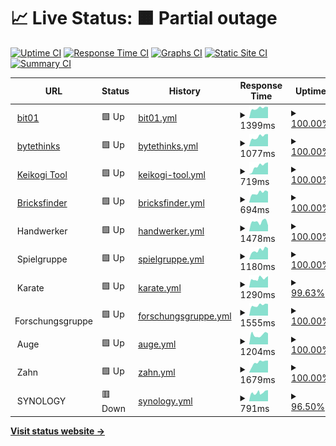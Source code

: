 # 📈 Live Status: <!--live status--> **🟧 Partial outage**

[![Uptime CI](https://github.com/bitnulleins/monitoring/workflows/Uptime%20CI/badge.svg)](https://github.com/bitnulleins/monitoring/actions?query=workflow%3A%22Uptime+CI%22)
[![Response Time CI](https://github.com/bitnulleins/monitoring/workflows/Response%20Time%20CI/badge.svg)](https://github.com/bitnulleins/monitoring/actions?query=workflow%3A%22Response+Time+CI%22)
[![Graphs CI](https://github.com/bitnulleins/monitoring/workflows/Graphs%20CI/badge.svg)](https://github.com/bitnulleins/monitoring/actions?query=workflow%3A%22Graphs+CI%22)
[![Static Site CI](https://github.com/bitnulleins/monitoring/workflows/Static%20Site%20CI/badge.svg)](https://github.com/bitnulleins/monitoring/actions?query=workflow%3A%22Static+Site+CI%22)
[![Summary CI](https://github.com/bitnulleins/monitoring/workflows/Summary%20CI/badge.svg)](https://github.com/bitnulleins/monitoring/actions?query=workflow%3A%22Summary+CI%22)

<!--start: status pages-->
<!-- This summary is generated by Upptime (https://github.com/upptime/upptime) -->
<!-- Do not edit this manually, your changes will be overwritten -->
<!-- prettier-ignore -->
| URL | Status | History | Response Time | Uptime |
| --- | ------ | ------- | ------------- | ------ |
| <img alt="" src="https://icons.duckduckgo.com/ip3/www.bit01.de.ico" height="13"> [bit01](https://www.bit01.de) | 🟩 Up | [bit01.yml](https://github.com/bitnulleins/monitoring/commits/HEAD/history/bit01.yml) | <details><summary><img alt="Response time graph" src="./graphs/bit01/response-time-week.png" height="20"> 1399ms</summary><br><a href="https://bitnulleins.github.io/monitoring/history/bit01"><img alt="Response time 1292" src="https://img.shields.io/endpoint?url=https%3A%2F%2Fraw.githubusercontent.com%2Fbitnulleins%2Fmonitoring%2FHEAD%2Fapi%2Fbit01%2Fresponse-time.json"></a><br><a href="https://bitnulleins.github.io/monitoring/history/bit01"><img alt="24-hour response time 1101" src="https://img.shields.io/endpoint?url=https%3A%2F%2Fraw.githubusercontent.com%2Fbitnulleins%2Fmonitoring%2FHEAD%2Fapi%2Fbit01%2Fresponse-time-day.json"></a><br><a href="https://bitnulleins.github.io/monitoring/history/bit01"><img alt="7-day response time 1399" src="https://img.shields.io/endpoint?url=https%3A%2F%2Fraw.githubusercontent.com%2Fbitnulleins%2Fmonitoring%2FHEAD%2Fapi%2Fbit01%2Fresponse-time-week.json"></a><br><a href="https://bitnulleins.github.io/monitoring/history/bit01"><img alt="30-day response time 1351" src="https://img.shields.io/endpoint?url=https%3A%2F%2Fraw.githubusercontent.com%2Fbitnulleins%2Fmonitoring%2FHEAD%2Fapi%2Fbit01%2Fresponse-time-month.json"></a><br><a href="https://bitnulleins.github.io/monitoring/history/bit01"><img alt="1-year response time 1292" src="https://img.shields.io/endpoint?url=https%3A%2F%2Fraw.githubusercontent.com%2Fbitnulleins%2Fmonitoring%2FHEAD%2Fapi%2Fbit01%2Fresponse-time-year.json"></a></details> | <details><summary><a href="https://bitnulleins.github.io/monitoring/history/bit01">100.00%</a></summary><a href="https://bitnulleins.github.io/monitoring/history/bit01"><img alt="All-time uptime 99.98%" src="https://img.shields.io/endpoint?url=https%3A%2F%2Fraw.githubusercontent.com%2Fbitnulleins%2Fmonitoring%2FHEAD%2Fapi%2Fbit01%2Fuptime.json"></a><br><a href="https://bitnulleins.github.io/monitoring/history/bit01"><img alt="24-hour uptime 100.00%" src="https://img.shields.io/endpoint?url=https%3A%2F%2Fraw.githubusercontent.com%2Fbitnulleins%2Fmonitoring%2FHEAD%2Fapi%2Fbit01%2Fuptime-day.json"></a><br><a href="https://bitnulleins.github.io/monitoring/history/bit01"><img alt="7-day uptime 100.00%" src="https://img.shields.io/endpoint?url=https%3A%2F%2Fraw.githubusercontent.com%2Fbitnulleins%2Fmonitoring%2FHEAD%2Fapi%2Fbit01%2Fuptime-week.json"></a><br><a href="https://bitnulleins.github.io/monitoring/history/bit01"><img alt="30-day uptime 99.88%" src="https://img.shields.io/endpoint?url=https%3A%2F%2Fraw.githubusercontent.com%2Fbitnulleins%2Fmonitoring%2FHEAD%2Fapi%2Fbit01%2Fuptime-month.json"></a><br><a href="https://bitnulleins.github.io/monitoring/history/bit01"><img alt="1-year uptime 99.98%" src="https://img.shields.io/endpoint?url=https%3A%2F%2Fraw.githubusercontent.com%2Fbitnulleins%2Fmonitoring%2FHEAD%2Fapi%2Fbit01%2Fuptime-year.json"></a></details>
| <img alt="" src="https://icons.duckduckgo.com/ip3/www.bytethinks.de.ico" height="13"> [bytethinks](https://www.bytethinks.de) | 🟩 Up | [bytethinks.yml](https://github.com/bitnulleins/monitoring/commits/HEAD/history/bytethinks.yml) | <details><summary><img alt="Response time graph" src="./graphs/bytethinks/response-time-week.png" height="20"> 1077ms</summary><br><a href="https://bitnulleins.github.io/monitoring/history/bytethinks"><img alt="Response time 1016" src="https://img.shields.io/endpoint?url=https%3A%2F%2Fraw.githubusercontent.com%2Fbitnulleins%2Fmonitoring%2FHEAD%2Fapi%2Fbytethinks%2Fresponse-time.json"></a><br><a href="https://bitnulleins.github.io/monitoring/history/bytethinks"><img alt="24-hour response time 851" src="https://img.shields.io/endpoint?url=https%3A%2F%2Fraw.githubusercontent.com%2Fbitnulleins%2Fmonitoring%2FHEAD%2Fapi%2Fbytethinks%2Fresponse-time-day.json"></a><br><a href="https://bitnulleins.github.io/monitoring/history/bytethinks"><img alt="7-day response time 1077" src="https://img.shields.io/endpoint?url=https%3A%2F%2Fraw.githubusercontent.com%2Fbitnulleins%2Fmonitoring%2FHEAD%2Fapi%2Fbytethinks%2Fresponse-time-week.json"></a><br><a href="https://bitnulleins.github.io/monitoring/history/bytethinks"><img alt="30-day response time 1035" src="https://img.shields.io/endpoint?url=https%3A%2F%2Fraw.githubusercontent.com%2Fbitnulleins%2Fmonitoring%2FHEAD%2Fapi%2Fbytethinks%2Fresponse-time-month.json"></a><br><a href="https://bitnulleins.github.io/monitoring/history/bytethinks"><img alt="1-year response time 1016" src="https://img.shields.io/endpoint?url=https%3A%2F%2Fraw.githubusercontent.com%2Fbitnulleins%2Fmonitoring%2FHEAD%2Fapi%2Fbytethinks%2Fresponse-time-year.json"></a></details> | <details><summary><a href="https://bitnulleins.github.io/monitoring/history/bytethinks">100.00%</a></summary><a href="https://bitnulleins.github.io/monitoring/history/bytethinks"><img alt="All-time uptime 99.99%" src="https://img.shields.io/endpoint?url=https%3A%2F%2Fraw.githubusercontent.com%2Fbitnulleins%2Fmonitoring%2FHEAD%2Fapi%2Fbytethinks%2Fuptime.json"></a><br><a href="https://bitnulleins.github.io/monitoring/history/bytethinks"><img alt="24-hour uptime 100.00%" src="https://img.shields.io/endpoint?url=https%3A%2F%2Fraw.githubusercontent.com%2Fbitnulleins%2Fmonitoring%2FHEAD%2Fapi%2Fbytethinks%2Fuptime-day.json"></a><br><a href="https://bitnulleins.github.io/monitoring/history/bytethinks"><img alt="7-day uptime 100.00%" src="https://img.shields.io/endpoint?url=https%3A%2F%2Fraw.githubusercontent.com%2Fbitnulleins%2Fmonitoring%2FHEAD%2Fapi%2Fbytethinks%2Fuptime-week.json"></a><br><a href="https://bitnulleins.github.io/monitoring/history/bytethinks"><img alt="30-day uptime 99.94%" src="https://img.shields.io/endpoint?url=https%3A%2F%2Fraw.githubusercontent.com%2Fbitnulleins%2Fmonitoring%2FHEAD%2Fapi%2Fbytethinks%2Fuptime-month.json"></a><br><a href="https://bitnulleins.github.io/monitoring/history/bytethinks"><img alt="1-year uptime 99.99%" src="https://img.shields.io/endpoint?url=https%3A%2F%2Fraw.githubusercontent.com%2Fbitnulleins%2Fmonitoring%2FHEAD%2Fapi%2Fbytethinks%2Fuptime-year.json"></a></details>
| <img alt="" src="https://icons.duckduckgo.com/ip3/keikogi.bitnulleins.de.ico" height="13"> [Keikogi Tool](https://keikogi.bitnulleins.de) | 🟩 Up | [keikogi-tool.yml](https://github.com/bitnulleins/monitoring/commits/HEAD/history/keikogi-tool.yml) | <details><summary><img alt="Response time graph" src="./graphs/keikogi-tool/response-time-week.png" height="20"> 719ms</summary><br><a href="https://bitnulleins.github.io/monitoring/history/keikogi-tool"><img alt="Response time 723" src="https://img.shields.io/endpoint?url=https%3A%2F%2Fraw.githubusercontent.com%2Fbitnulleins%2Fmonitoring%2FHEAD%2Fapi%2Fkeikogi-tool%2Fresponse-time.json"></a><br><a href="https://bitnulleins.github.io/monitoring/history/keikogi-tool"><img alt="24-hour response time 549" src="https://img.shields.io/endpoint?url=https%3A%2F%2Fraw.githubusercontent.com%2Fbitnulleins%2Fmonitoring%2FHEAD%2Fapi%2Fkeikogi-tool%2Fresponse-time-day.json"></a><br><a href="https://bitnulleins.github.io/monitoring/history/keikogi-tool"><img alt="7-day response time 719" src="https://img.shields.io/endpoint?url=https%3A%2F%2Fraw.githubusercontent.com%2Fbitnulleins%2Fmonitoring%2FHEAD%2Fapi%2Fkeikogi-tool%2Fresponse-time-week.json"></a><br><a href="https://bitnulleins.github.io/monitoring/history/keikogi-tool"><img alt="30-day response time 751" src="https://img.shields.io/endpoint?url=https%3A%2F%2Fraw.githubusercontent.com%2Fbitnulleins%2Fmonitoring%2FHEAD%2Fapi%2Fkeikogi-tool%2Fresponse-time-month.json"></a><br><a href="https://bitnulleins.github.io/monitoring/history/keikogi-tool"><img alt="1-year response time 723" src="https://img.shields.io/endpoint?url=https%3A%2F%2Fraw.githubusercontent.com%2Fbitnulleins%2Fmonitoring%2FHEAD%2Fapi%2Fkeikogi-tool%2Fresponse-time-year.json"></a></details> | <details><summary><a href="https://bitnulleins.github.io/monitoring/history/keikogi-tool">100.00%</a></summary><a href="https://bitnulleins.github.io/monitoring/history/keikogi-tool"><img alt="All-time uptime 100.00%" src="https://img.shields.io/endpoint?url=https%3A%2F%2Fraw.githubusercontent.com%2Fbitnulleins%2Fmonitoring%2FHEAD%2Fapi%2Fkeikogi-tool%2Fuptime.json"></a><br><a href="https://bitnulleins.github.io/monitoring/history/keikogi-tool"><img alt="24-hour uptime 100.00%" src="https://img.shields.io/endpoint?url=https%3A%2F%2Fraw.githubusercontent.com%2Fbitnulleins%2Fmonitoring%2FHEAD%2Fapi%2Fkeikogi-tool%2Fuptime-day.json"></a><br><a href="https://bitnulleins.github.io/monitoring/history/keikogi-tool"><img alt="7-day uptime 100.00%" src="https://img.shields.io/endpoint?url=https%3A%2F%2Fraw.githubusercontent.com%2Fbitnulleins%2Fmonitoring%2FHEAD%2Fapi%2Fkeikogi-tool%2Fuptime-week.json"></a><br><a href="https://bitnulleins.github.io/monitoring/history/keikogi-tool"><img alt="30-day uptime 100.00%" src="https://img.shields.io/endpoint?url=https%3A%2F%2Fraw.githubusercontent.com%2Fbitnulleins%2Fmonitoring%2FHEAD%2Fapi%2Fkeikogi-tool%2Fuptime-month.json"></a><br><a href="https://bitnulleins.github.io/monitoring/history/keikogi-tool"><img alt="1-year uptime 100.00%" src="https://img.shields.io/endpoint?url=https%3A%2F%2Fraw.githubusercontent.com%2Fbitnulleins%2Fmonitoring%2FHEAD%2Fapi%2Fkeikogi-tool%2Fuptime-year.json"></a></details>
| <img alt="" src="https://icons.duckduckgo.com/ip3/bricksfinder.bitnulleins.de.ico" height="13"> [Bricksfinder](https://bricksfinder.bitnulleins.de) | 🟩 Up | [bricksfinder.yml](https://github.com/bitnulleins/monitoring/commits/HEAD/history/bricksfinder.yml) | <details><summary><img alt="Response time graph" src="./graphs/bricksfinder/response-time-week.png" height="20"> 694ms</summary><br><a href="https://bitnulleins.github.io/monitoring/history/bricksfinder"><img alt="Response time 713" src="https://img.shields.io/endpoint?url=https%3A%2F%2Fraw.githubusercontent.com%2Fbitnulleins%2Fmonitoring%2FHEAD%2Fapi%2Fbricksfinder%2Fresponse-time.json"></a><br><a href="https://bitnulleins.github.io/monitoring/history/bricksfinder"><img alt="24-hour response time 554" src="https://img.shields.io/endpoint?url=https%3A%2F%2Fraw.githubusercontent.com%2Fbitnulleins%2Fmonitoring%2FHEAD%2Fapi%2Fbricksfinder%2Fresponse-time-day.json"></a><br><a href="https://bitnulleins.github.io/monitoring/history/bricksfinder"><img alt="7-day response time 694" src="https://img.shields.io/endpoint?url=https%3A%2F%2Fraw.githubusercontent.com%2Fbitnulleins%2Fmonitoring%2FHEAD%2Fapi%2Fbricksfinder%2Fresponse-time-week.json"></a><br><a href="https://bitnulleins.github.io/monitoring/history/bricksfinder"><img alt="30-day response time 708" src="https://img.shields.io/endpoint?url=https%3A%2F%2Fraw.githubusercontent.com%2Fbitnulleins%2Fmonitoring%2FHEAD%2Fapi%2Fbricksfinder%2Fresponse-time-month.json"></a><br><a href="https://bitnulleins.github.io/monitoring/history/bricksfinder"><img alt="1-year response time 713" src="https://img.shields.io/endpoint?url=https%3A%2F%2Fraw.githubusercontent.com%2Fbitnulleins%2Fmonitoring%2FHEAD%2Fapi%2Fbricksfinder%2Fresponse-time-year.json"></a></details> | <details><summary><a href="https://bitnulleins.github.io/monitoring/history/bricksfinder">100.00%</a></summary><a href="https://bitnulleins.github.io/monitoring/history/bricksfinder"><img alt="All-time uptime 100.00%" src="https://img.shields.io/endpoint?url=https%3A%2F%2Fraw.githubusercontent.com%2Fbitnulleins%2Fmonitoring%2FHEAD%2Fapi%2Fbricksfinder%2Fuptime.json"></a><br><a href="https://bitnulleins.github.io/monitoring/history/bricksfinder"><img alt="24-hour uptime 100.00%" src="https://img.shields.io/endpoint?url=https%3A%2F%2Fraw.githubusercontent.com%2Fbitnulleins%2Fmonitoring%2FHEAD%2Fapi%2Fbricksfinder%2Fuptime-day.json"></a><br><a href="https://bitnulleins.github.io/monitoring/history/bricksfinder"><img alt="7-day uptime 100.00%" src="https://img.shields.io/endpoint?url=https%3A%2F%2Fraw.githubusercontent.com%2Fbitnulleins%2Fmonitoring%2FHEAD%2Fapi%2Fbricksfinder%2Fuptime-week.json"></a><br><a href="https://bitnulleins.github.io/monitoring/history/bricksfinder"><img alt="30-day uptime 100.00%" src="https://img.shields.io/endpoint?url=https%3A%2F%2Fraw.githubusercontent.com%2Fbitnulleins%2Fmonitoring%2FHEAD%2Fapi%2Fbricksfinder%2Fuptime-month.json"></a><br><a href="https://bitnulleins.github.io/monitoring/history/bricksfinder"><img alt="1-year uptime 100.00%" src="https://img.shields.io/endpoint?url=https%3A%2F%2Fraw.githubusercontent.com%2Fbitnulleins%2Fmonitoring%2FHEAD%2Fapi%2Fbricksfinder%2Fuptime-year.json"></a></details>
| <img alt="" src="https://icons.duckduckgo.com/ip3/null.ico" height="13"> Handwerker | 🟩 Up | [handwerker.yml](https://github.com/bitnulleins/monitoring/commits/HEAD/history/handwerker.yml) | <details><summary><img alt="Response time graph" src="./graphs/handwerker/response-time-week.png" height="20"> 1478ms</summary><br><a href="https://bitnulleins.github.io/monitoring/history/handwerker"><img alt="Response time 1348" src="https://img.shields.io/endpoint?url=https%3A%2F%2Fraw.githubusercontent.com%2Fbitnulleins%2Fmonitoring%2FHEAD%2Fapi%2Fhandwerker%2Fresponse-time.json"></a><br><a href="https://bitnulleins.github.io/monitoring/history/handwerker"><img alt="24-hour response time 1658" src="https://img.shields.io/endpoint?url=https%3A%2F%2Fraw.githubusercontent.com%2Fbitnulleins%2Fmonitoring%2FHEAD%2Fapi%2Fhandwerker%2Fresponse-time-day.json"></a><br><a href="https://bitnulleins.github.io/monitoring/history/handwerker"><img alt="7-day response time 1478" src="https://img.shields.io/endpoint?url=https%3A%2F%2Fraw.githubusercontent.com%2Fbitnulleins%2Fmonitoring%2FHEAD%2Fapi%2Fhandwerker%2Fresponse-time-week.json"></a><br><a href="https://bitnulleins.github.io/monitoring/history/handwerker"><img alt="30-day response time 1473" src="https://img.shields.io/endpoint?url=https%3A%2F%2Fraw.githubusercontent.com%2Fbitnulleins%2Fmonitoring%2FHEAD%2Fapi%2Fhandwerker%2Fresponse-time-month.json"></a><br><a href="https://bitnulleins.github.io/monitoring/history/handwerker"><img alt="1-year response time 1348" src="https://img.shields.io/endpoint?url=https%3A%2F%2Fraw.githubusercontent.com%2Fbitnulleins%2Fmonitoring%2FHEAD%2Fapi%2Fhandwerker%2Fresponse-time-year.json"></a></details> | <details><summary><a href="https://bitnulleins.github.io/monitoring/history/handwerker">100.00%</a></summary><a href="https://bitnulleins.github.io/monitoring/history/handwerker"><img alt="All-time uptime 100.00%" src="https://img.shields.io/endpoint?url=https%3A%2F%2Fraw.githubusercontent.com%2Fbitnulleins%2Fmonitoring%2FHEAD%2Fapi%2Fhandwerker%2Fuptime.json"></a><br><a href="https://bitnulleins.github.io/monitoring/history/handwerker"><img alt="24-hour uptime 100.00%" src="https://img.shields.io/endpoint?url=https%3A%2F%2Fraw.githubusercontent.com%2Fbitnulleins%2Fmonitoring%2FHEAD%2Fapi%2Fhandwerker%2Fuptime-day.json"></a><br><a href="https://bitnulleins.github.io/monitoring/history/handwerker"><img alt="7-day uptime 100.00%" src="https://img.shields.io/endpoint?url=https%3A%2F%2Fraw.githubusercontent.com%2Fbitnulleins%2Fmonitoring%2FHEAD%2Fapi%2Fhandwerker%2Fuptime-week.json"></a><br><a href="https://bitnulleins.github.io/monitoring/history/handwerker"><img alt="30-day uptime 100.00%" src="https://img.shields.io/endpoint?url=https%3A%2F%2Fraw.githubusercontent.com%2Fbitnulleins%2Fmonitoring%2FHEAD%2Fapi%2Fhandwerker%2Fuptime-month.json"></a><br><a href="https://bitnulleins.github.io/monitoring/history/handwerker"><img alt="1-year uptime 100.00%" src="https://img.shields.io/endpoint?url=https%3A%2F%2Fraw.githubusercontent.com%2Fbitnulleins%2Fmonitoring%2FHEAD%2Fapi%2Fhandwerker%2Fuptime-year.json"></a></details>
| <img alt="" src="https://icons.duckduckgo.com/ip3/null.ico" height="13"> Spielgruppe | 🟩 Up | [spielgruppe.yml](https://github.com/bitnulleins/monitoring/commits/HEAD/history/spielgruppe.yml) | <details><summary><img alt="Response time graph" src="./graphs/spielgruppe/response-time-week.png" height="20"> 1180ms</summary><br><a href="https://bitnulleins.github.io/monitoring/history/spielgruppe"><img alt="Response time 1264" src="https://img.shields.io/endpoint?url=https%3A%2F%2Fraw.githubusercontent.com%2Fbitnulleins%2Fmonitoring%2FHEAD%2Fapi%2Fspielgruppe%2Fresponse-time.json"></a><br><a href="https://bitnulleins.github.io/monitoring/history/spielgruppe"><img alt="24-hour response time 884" src="https://img.shields.io/endpoint?url=https%3A%2F%2Fraw.githubusercontent.com%2Fbitnulleins%2Fmonitoring%2FHEAD%2Fapi%2Fspielgruppe%2Fresponse-time-day.json"></a><br><a href="https://bitnulleins.github.io/monitoring/history/spielgruppe"><img alt="7-day response time 1180" src="https://img.shields.io/endpoint?url=https%3A%2F%2Fraw.githubusercontent.com%2Fbitnulleins%2Fmonitoring%2FHEAD%2Fapi%2Fspielgruppe%2Fresponse-time-week.json"></a><br><a href="https://bitnulleins.github.io/monitoring/history/spielgruppe"><img alt="30-day response time 1192" src="https://img.shields.io/endpoint?url=https%3A%2F%2Fraw.githubusercontent.com%2Fbitnulleins%2Fmonitoring%2FHEAD%2Fapi%2Fspielgruppe%2Fresponse-time-month.json"></a><br><a href="https://bitnulleins.github.io/monitoring/history/spielgruppe"><img alt="1-year response time 1264" src="https://img.shields.io/endpoint?url=https%3A%2F%2Fraw.githubusercontent.com%2Fbitnulleins%2Fmonitoring%2FHEAD%2Fapi%2Fspielgruppe%2Fresponse-time-year.json"></a></details> | <details><summary><a href="https://bitnulleins.github.io/monitoring/history/spielgruppe">100.00%</a></summary><a href="https://bitnulleins.github.io/monitoring/history/spielgruppe"><img alt="All-time uptime 99.99%" src="https://img.shields.io/endpoint?url=https%3A%2F%2Fraw.githubusercontent.com%2Fbitnulleins%2Fmonitoring%2FHEAD%2Fapi%2Fspielgruppe%2Fuptime.json"></a><br><a href="https://bitnulleins.github.io/monitoring/history/spielgruppe"><img alt="24-hour uptime 100.00%" src="https://img.shields.io/endpoint?url=https%3A%2F%2Fraw.githubusercontent.com%2Fbitnulleins%2Fmonitoring%2FHEAD%2Fapi%2Fspielgruppe%2Fuptime-day.json"></a><br><a href="https://bitnulleins.github.io/monitoring/history/spielgruppe"><img alt="7-day uptime 100.00%" src="https://img.shields.io/endpoint?url=https%3A%2F%2Fraw.githubusercontent.com%2Fbitnulleins%2Fmonitoring%2FHEAD%2Fapi%2Fspielgruppe%2Fuptime-week.json"></a><br><a href="https://bitnulleins.github.io/monitoring/history/spielgruppe"><img alt="30-day uptime 99.94%" src="https://img.shields.io/endpoint?url=https%3A%2F%2Fraw.githubusercontent.com%2Fbitnulleins%2Fmonitoring%2FHEAD%2Fapi%2Fspielgruppe%2Fuptime-month.json"></a><br><a href="https://bitnulleins.github.io/monitoring/history/spielgruppe"><img alt="1-year uptime 99.99%" src="https://img.shields.io/endpoint?url=https%3A%2F%2Fraw.githubusercontent.com%2Fbitnulleins%2Fmonitoring%2FHEAD%2Fapi%2Fspielgruppe%2Fuptime-year.json"></a></details>
| <img alt="" src="https://icons.duckduckgo.com/ip3/null.ico" height="13"> Karate | 🟩 Up | [karate.yml](https://github.com/bitnulleins/monitoring/commits/HEAD/history/karate.yml) | <details><summary><img alt="Response time graph" src="./graphs/karate/response-time-week.png" height="20"> 1290ms</summary><br><a href="https://bitnulleins.github.io/monitoring/history/karate"><img alt="Response time 1206" src="https://img.shields.io/endpoint?url=https%3A%2F%2Fraw.githubusercontent.com%2Fbitnulleins%2Fmonitoring%2FHEAD%2Fapi%2Fkarate%2Fresponse-time.json"></a><br><a href="https://bitnulleins.github.io/monitoring/history/karate"><img alt="24-hour response time 1059" src="https://img.shields.io/endpoint?url=https%3A%2F%2Fraw.githubusercontent.com%2Fbitnulleins%2Fmonitoring%2FHEAD%2Fapi%2Fkarate%2Fresponse-time-day.json"></a><br><a href="https://bitnulleins.github.io/monitoring/history/karate"><img alt="7-day response time 1290" src="https://img.shields.io/endpoint?url=https%3A%2F%2Fraw.githubusercontent.com%2Fbitnulleins%2Fmonitoring%2FHEAD%2Fapi%2Fkarate%2Fresponse-time-week.json"></a><br><a href="https://bitnulleins.github.io/monitoring/history/karate"><img alt="30-day response time 1218" src="https://img.shields.io/endpoint?url=https%3A%2F%2Fraw.githubusercontent.com%2Fbitnulleins%2Fmonitoring%2FHEAD%2Fapi%2Fkarate%2Fresponse-time-month.json"></a><br><a href="https://bitnulleins.github.io/monitoring/history/karate"><img alt="1-year response time 1206" src="https://img.shields.io/endpoint?url=https%3A%2F%2Fraw.githubusercontent.com%2Fbitnulleins%2Fmonitoring%2FHEAD%2Fapi%2Fkarate%2Fresponse-time-year.json"></a></details> | <details><summary><a href="https://bitnulleins.github.io/monitoring/history/karate">99.63%</a></summary><a href="https://bitnulleins.github.io/monitoring/history/karate"><img alt="All-time uptime 99.87%" src="https://img.shields.io/endpoint?url=https%3A%2F%2Fraw.githubusercontent.com%2Fbitnulleins%2Fmonitoring%2FHEAD%2Fapi%2Fkarate%2Fuptime.json"></a><br><a href="https://bitnulleins.github.io/monitoring/history/karate"><img alt="24-hour uptime 100.00%" src="https://img.shields.io/endpoint?url=https%3A%2F%2Fraw.githubusercontent.com%2Fbitnulleins%2Fmonitoring%2FHEAD%2Fapi%2Fkarate%2Fuptime-day.json"></a><br><a href="https://bitnulleins.github.io/monitoring/history/karate"><img alt="7-day uptime 99.63%" src="https://img.shields.io/endpoint?url=https%3A%2F%2Fraw.githubusercontent.com%2Fbitnulleins%2Fmonitoring%2FHEAD%2Fapi%2Fkarate%2Fuptime-week.json"></a><br><a href="https://bitnulleins.github.io/monitoring/history/karate"><img alt="30-day uptime 99.84%" src="https://img.shields.io/endpoint?url=https%3A%2F%2Fraw.githubusercontent.com%2Fbitnulleins%2Fmonitoring%2FHEAD%2Fapi%2Fkarate%2Fuptime-month.json"></a><br><a href="https://bitnulleins.github.io/monitoring/history/karate"><img alt="1-year uptime 99.87%" src="https://img.shields.io/endpoint?url=https%3A%2F%2Fraw.githubusercontent.com%2Fbitnulleins%2Fmonitoring%2FHEAD%2Fapi%2Fkarate%2Fuptime-year.json"></a></details>
| <img alt="" src="https://icons.duckduckgo.com/ip3/null.ico" height="13"> Forschungsgruppe | 🟩 Up | [forschungsgruppe.yml](https://github.com/bitnulleins/monitoring/commits/HEAD/history/forschungsgruppe.yml) | <details><summary><img alt="Response time graph" src="./graphs/forschungsgruppe/response-time-week.png" height="20"> 1555ms</summary><br><a href="https://bitnulleins.github.io/monitoring/history/forschungsgruppe"><img alt="Response time 1433" src="https://img.shields.io/endpoint?url=https%3A%2F%2Fraw.githubusercontent.com%2Fbitnulleins%2Fmonitoring%2FHEAD%2Fapi%2Fforschungsgruppe%2Fresponse-time.json"></a><br><a href="https://bitnulleins.github.io/monitoring/history/forschungsgruppe"><img alt="24-hour response time 1801" src="https://img.shields.io/endpoint?url=https%3A%2F%2Fraw.githubusercontent.com%2Fbitnulleins%2Fmonitoring%2FHEAD%2Fapi%2Fforschungsgruppe%2Fresponse-time-day.json"></a><br><a href="https://bitnulleins.github.io/monitoring/history/forschungsgruppe"><img alt="7-day response time 1555" src="https://img.shields.io/endpoint?url=https%3A%2F%2Fraw.githubusercontent.com%2Fbitnulleins%2Fmonitoring%2FHEAD%2Fapi%2Fforschungsgruppe%2Fresponse-time-week.json"></a><br><a href="https://bitnulleins.github.io/monitoring/history/forschungsgruppe"><img alt="30-day response time 1474" src="https://img.shields.io/endpoint?url=https%3A%2F%2Fraw.githubusercontent.com%2Fbitnulleins%2Fmonitoring%2FHEAD%2Fapi%2Fforschungsgruppe%2Fresponse-time-month.json"></a><br><a href="https://bitnulleins.github.io/monitoring/history/forschungsgruppe"><img alt="1-year response time 1433" src="https://img.shields.io/endpoint?url=https%3A%2F%2Fraw.githubusercontent.com%2Fbitnulleins%2Fmonitoring%2FHEAD%2Fapi%2Fforschungsgruppe%2Fresponse-time-year.json"></a></details> | <details><summary><a href="https://bitnulleins.github.io/monitoring/history/forschungsgruppe">100.00%</a></summary><a href="https://bitnulleins.github.io/monitoring/history/forschungsgruppe"><img alt="All-time uptime 100.00%" src="https://img.shields.io/endpoint?url=https%3A%2F%2Fraw.githubusercontent.com%2Fbitnulleins%2Fmonitoring%2FHEAD%2Fapi%2Fforschungsgruppe%2Fuptime.json"></a><br><a href="https://bitnulleins.github.io/monitoring/history/forschungsgruppe"><img alt="24-hour uptime 100.00%" src="https://img.shields.io/endpoint?url=https%3A%2F%2Fraw.githubusercontent.com%2Fbitnulleins%2Fmonitoring%2FHEAD%2Fapi%2Fforschungsgruppe%2Fuptime-day.json"></a><br><a href="https://bitnulleins.github.io/monitoring/history/forschungsgruppe"><img alt="7-day uptime 100.00%" src="https://img.shields.io/endpoint?url=https%3A%2F%2Fraw.githubusercontent.com%2Fbitnulleins%2Fmonitoring%2FHEAD%2Fapi%2Fforschungsgruppe%2Fuptime-week.json"></a><br><a href="https://bitnulleins.github.io/monitoring/history/forschungsgruppe"><img alt="30-day uptime 100.00%" src="https://img.shields.io/endpoint?url=https%3A%2F%2Fraw.githubusercontent.com%2Fbitnulleins%2Fmonitoring%2FHEAD%2Fapi%2Fforschungsgruppe%2Fuptime-month.json"></a><br><a href="https://bitnulleins.github.io/monitoring/history/forschungsgruppe"><img alt="1-year uptime 100.00%" src="https://img.shields.io/endpoint?url=https%3A%2F%2Fraw.githubusercontent.com%2Fbitnulleins%2Fmonitoring%2FHEAD%2Fapi%2Fforschungsgruppe%2Fuptime-year.json"></a></details>
| <img alt="" src="https://icons.duckduckgo.com/ip3/null.ico" height="13"> Auge | 🟩 Up | [auge.yml](https://github.com/bitnulleins/monitoring/commits/HEAD/history/auge.yml) | <details><summary><img alt="Response time graph" src="./graphs/auge/response-time-week.png" height="20"> 1204ms</summary><br><a href="https://bitnulleins.github.io/monitoring/history/auge"><img alt="Response time 1138" src="https://img.shields.io/endpoint?url=https%3A%2F%2Fraw.githubusercontent.com%2Fbitnulleins%2Fmonitoring%2FHEAD%2Fapi%2Fauge%2Fresponse-time.json"></a><br><a href="https://bitnulleins.github.io/monitoring/history/auge"><img alt="24-hour response time 1431" src="https://img.shields.io/endpoint?url=https%3A%2F%2Fraw.githubusercontent.com%2Fbitnulleins%2Fmonitoring%2FHEAD%2Fapi%2Fauge%2Fresponse-time-day.json"></a><br><a href="https://bitnulleins.github.io/monitoring/history/auge"><img alt="7-day response time 1204" src="https://img.shields.io/endpoint?url=https%3A%2F%2Fraw.githubusercontent.com%2Fbitnulleins%2Fmonitoring%2FHEAD%2Fapi%2Fauge%2Fresponse-time-week.json"></a><br><a href="https://bitnulleins.github.io/monitoring/history/auge"><img alt="30-day response time 1230" src="https://img.shields.io/endpoint?url=https%3A%2F%2Fraw.githubusercontent.com%2Fbitnulleins%2Fmonitoring%2FHEAD%2Fapi%2Fauge%2Fresponse-time-month.json"></a><br><a href="https://bitnulleins.github.io/monitoring/history/auge"><img alt="1-year response time 1138" src="https://img.shields.io/endpoint?url=https%3A%2F%2Fraw.githubusercontent.com%2Fbitnulleins%2Fmonitoring%2FHEAD%2Fapi%2Fauge%2Fresponse-time-year.json"></a></details> | <details><summary><a href="https://bitnulleins.github.io/monitoring/history/auge">100.00%</a></summary><a href="https://bitnulleins.github.io/monitoring/history/auge"><img alt="All-time uptime 99.99%" src="https://img.shields.io/endpoint?url=https%3A%2F%2Fraw.githubusercontent.com%2Fbitnulleins%2Fmonitoring%2FHEAD%2Fapi%2Fauge%2Fuptime.json"></a><br><a href="https://bitnulleins.github.io/monitoring/history/auge"><img alt="24-hour uptime 100.00%" src="https://img.shields.io/endpoint?url=https%3A%2F%2Fraw.githubusercontent.com%2Fbitnulleins%2Fmonitoring%2FHEAD%2Fapi%2Fauge%2Fuptime-day.json"></a><br><a href="https://bitnulleins.github.io/monitoring/history/auge"><img alt="7-day uptime 100.00%" src="https://img.shields.io/endpoint?url=https%3A%2F%2Fraw.githubusercontent.com%2Fbitnulleins%2Fmonitoring%2FHEAD%2Fapi%2Fauge%2Fuptime-week.json"></a><br><a href="https://bitnulleins.github.io/monitoring/history/auge"><img alt="30-day uptime 99.94%" src="https://img.shields.io/endpoint?url=https%3A%2F%2Fraw.githubusercontent.com%2Fbitnulleins%2Fmonitoring%2FHEAD%2Fapi%2Fauge%2Fuptime-month.json"></a><br><a href="https://bitnulleins.github.io/monitoring/history/auge"><img alt="1-year uptime 99.99%" src="https://img.shields.io/endpoint?url=https%3A%2F%2Fraw.githubusercontent.com%2Fbitnulleins%2Fmonitoring%2FHEAD%2Fapi%2Fauge%2Fuptime-year.json"></a></details>
| <img alt="" src="https://icons.duckduckgo.com/ip3/null.ico" height="13"> Zahn | 🟩 Up | [zahn.yml](https://github.com/bitnulleins/monitoring/commits/HEAD/history/zahn.yml) | <details><summary><img alt="Response time graph" src="./graphs/zahn/response-time-week.png" height="20"> 1679ms</summary><br><a href="https://bitnulleins.github.io/monitoring/history/zahn"><img alt="Response time 1491" src="https://img.shields.io/endpoint?url=https%3A%2F%2Fraw.githubusercontent.com%2Fbitnulleins%2Fmonitoring%2FHEAD%2Fapi%2Fzahn%2Fresponse-time.json"></a><br><a href="https://bitnulleins.github.io/monitoring/history/zahn"><img alt="24-hour response time 1384" src="https://img.shields.io/endpoint?url=https%3A%2F%2Fraw.githubusercontent.com%2Fbitnulleins%2Fmonitoring%2FHEAD%2Fapi%2Fzahn%2Fresponse-time-day.json"></a><br><a href="https://bitnulleins.github.io/monitoring/history/zahn"><img alt="7-day response time 1679" src="https://img.shields.io/endpoint?url=https%3A%2F%2Fraw.githubusercontent.com%2Fbitnulleins%2Fmonitoring%2FHEAD%2Fapi%2Fzahn%2Fresponse-time-week.json"></a><br><a href="https://bitnulleins.github.io/monitoring/history/zahn"><img alt="30-day response time 1600" src="https://img.shields.io/endpoint?url=https%3A%2F%2Fraw.githubusercontent.com%2Fbitnulleins%2Fmonitoring%2FHEAD%2Fapi%2Fzahn%2Fresponse-time-month.json"></a><br><a href="https://bitnulleins.github.io/monitoring/history/zahn"><img alt="1-year response time 1491" src="https://img.shields.io/endpoint?url=https%3A%2F%2Fraw.githubusercontent.com%2Fbitnulleins%2Fmonitoring%2FHEAD%2Fapi%2Fzahn%2Fresponse-time-year.json"></a></details> | <details><summary><a href="https://bitnulleins.github.io/monitoring/history/zahn">100.00%</a></summary><a href="https://bitnulleins.github.io/monitoring/history/zahn"><img alt="All-time uptime 99.99%" src="https://img.shields.io/endpoint?url=https%3A%2F%2Fraw.githubusercontent.com%2Fbitnulleins%2Fmonitoring%2FHEAD%2Fapi%2Fzahn%2Fuptime.json"></a><br><a href="https://bitnulleins.github.io/monitoring/history/zahn"><img alt="24-hour uptime 100.00%" src="https://img.shields.io/endpoint?url=https%3A%2F%2Fraw.githubusercontent.com%2Fbitnulleins%2Fmonitoring%2FHEAD%2Fapi%2Fzahn%2Fuptime-day.json"></a><br><a href="https://bitnulleins.github.io/monitoring/history/zahn"><img alt="7-day uptime 100.00%" src="https://img.shields.io/endpoint?url=https%3A%2F%2Fraw.githubusercontent.com%2Fbitnulleins%2Fmonitoring%2FHEAD%2Fapi%2Fzahn%2Fuptime-week.json"></a><br><a href="https://bitnulleins.github.io/monitoring/history/zahn"><img alt="30-day uptime 99.93%" src="https://img.shields.io/endpoint?url=https%3A%2F%2Fraw.githubusercontent.com%2Fbitnulleins%2Fmonitoring%2FHEAD%2Fapi%2Fzahn%2Fuptime-month.json"></a><br><a href="https://bitnulleins.github.io/monitoring/history/zahn"><img alt="1-year uptime 99.99%" src="https://img.shields.io/endpoint?url=https%3A%2F%2Fraw.githubusercontent.com%2Fbitnulleins%2Fmonitoring%2FHEAD%2Fapi%2Fzahn%2Fuptime-year.json"></a></details>
| <img alt="" src="https://icons.duckduckgo.com/ip3/null.ico" height="13"> SYNOLOGY | 🟥 Down | [synology.yml](https://github.com/bitnulleins/monitoring/commits/HEAD/history/synology.yml) | <details><summary><img alt="Response time graph" src="./graphs/synology/response-time-week.png" height="20"> 791ms</summary><br><a href="https://bitnulleins.github.io/monitoring/history/synology"><img alt="Response time 2378" src="https://img.shields.io/endpoint?url=https%3A%2F%2Fraw.githubusercontent.com%2Fbitnulleins%2Fmonitoring%2FHEAD%2Fapi%2Fsynology%2Fresponse-time.json"></a><br><a href="https://bitnulleins.github.io/monitoring/history/synology"><img alt="24-hour response time 691" src="https://img.shields.io/endpoint?url=https%3A%2F%2Fraw.githubusercontent.com%2Fbitnulleins%2Fmonitoring%2FHEAD%2Fapi%2Fsynology%2Fresponse-time-day.json"></a><br><a href="https://bitnulleins.github.io/monitoring/history/synology"><img alt="7-day response time 791" src="https://img.shields.io/endpoint?url=https%3A%2F%2Fraw.githubusercontent.com%2Fbitnulleins%2Fmonitoring%2FHEAD%2Fapi%2Fsynology%2Fresponse-time-week.json"></a><br><a href="https://bitnulleins.github.io/monitoring/history/synology"><img alt="30-day response time 1456" src="https://img.shields.io/endpoint?url=https%3A%2F%2Fraw.githubusercontent.com%2Fbitnulleins%2Fmonitoring%2FHEAD%2Fapi%2Fsynology%2Fresponse-time-month.json"></a><br><a href="https://bitnulleins.github.io/monitoring/history/synology"><img alt="1-year response time 2378" src="https://img.shields.io/endpoint?url=https%3A%2F%2Fraw.githubusercontent.com%2Fbitnulleins%2Fmonitoring%2FHEAD%2Fapi%2Fsynology%2Fresponse-time-year.json"></a></details> | <details><summary><a href="https://bitnulleins.github.io/monitoring/history/synology">96.50%</a></summary><a href="https://bitnulleins.github.io/monitoring/history/synology"><img alt="All-time uptime 99.84%" src="https://img.shields.io/endpoint?url=https%3A%2F%2Fraw.githubusercontent.com%2Fbitnulleins%2Fmonitoring%2FHEAD%2Fapi%2Fsynology%2Fuptime.json"></a><br><a href="https://bitnulleins.github.io/monitoring/history/synology"><img alt="24-hour uptime 90.08%" src="https://img.shields.io/endpoint?url=https%3A%2F%2Fraw.githubusercontent.com%2Fbitnulleins%2Fmonitoring%2FHEAD%2Fapi%2Fsynology%2Fuptime-day.json"></a><br><a href="https://bitnulleins.github.io/monitoring/history/synology"><img alt="7-day uptime 96.50%" src="https://img.shields.io/endpoint?url=https%3A%2F%2Fraw.githubusercontent.com%2Fbitnulleins%2Fmonitoring%2FHEAD%2Fapi%2Fsynology%2Fuptime-week.json"></a><br><a href="https://bitnulleins.github.io/monitoring/history/synology"><img alt="30-day uptime 98.97%" src="https://img.shields.io/endpoint?url=https%3A%2F%2Fraw.githubusercontent.com%2Fbitnulleins%2Fmonitoring%2FHEAD%2Fapi%2Fsynology%2Fuptime-month.json"></a><br><a href="https://bitnulleins.github.io/monitoring/history/synology"><img alt="1-year uptime 99.84%" src="https://img.shields.io/endpoint?url=https%3A%2F%2Fraw.githubusercontent.com%2Fbitnulleins%2Fmonitoring%2FHEAD%2Fapi%2Fsynology%2Fuptime-year.json"></a></details>

<!--end: status pages-->

[**Visit status website →**](https://bitnulleins.github.io/monitoring/)
